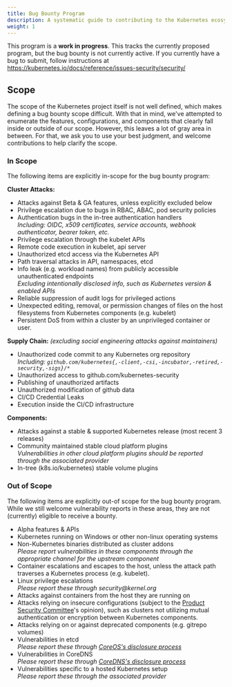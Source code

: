 ```yaml
---
title: Bug Bounty Program
description: A systematic guide to contributing to the Kubernetes ecosystem
weight: 1
---
```


This program is a **work in progress**. This tracks the currently proposed
program, but the bug bounty is not currently active. If you currently have a bug
to submit, follow instructions at
https://kubernetes.io/docs/reference/issues-security/security/

## Scope

The scope of the Kubernetes project itself is not well defined, which makes
defining a bug bounty scope difficult. With that in mind, we've attempted to
enumerate the features, configurations, and components that clearly fall inside
or outside of our scope. However, this leaves a lot of gray area in between. For
that, we ask you to use your best judgment, and welcome contributions to help
clarify the scope.

### In Scope

The following items are explicitly in-scope for the bug bounty program:

**Cluster Attacks:**

- Attacks against Beta & GA features, unless explicitly excluded below
- Privilege escalation due to bugs in RBAC, ABAC, pod security policies
- Authentication bugs in the in-tree authentication handlers<br> _Including:
  OIDC, x509 certificates, service accounts, webhook authenticator, bearer
  token, etc._
- Privilege escalation through the kubelet APIs
- Remote code execution in kubelet, api server
- Unauthorized etcd access via the Kubernetes API
- Path traversal attacks in API, namespaces, etcd
- Info leak (e.g. workload names) from publicly accessible unauthenticated
  endpoints<br> _Excluding intentionally disclosed info, such as Kubernetes
  version & enabled APIs_
- Reliable suppression of audit logs for privileged actions
- Unexpected editing, removal, or permission changes of files on the host
  filesystems from Kubernetes components (e.g. kubelet)
- Persistent DoS from within a cluster by an unprivileged container or user.

**Supply Chain:** _(excluding social engineering attacks against maintainers)_

- Unauthorized code commit to any Kubernetes org repository<br> _Including:
  `github.com/kubernetes{,-client,-csi,-incubator,-retired,-security,-sigs}/*`_
- Unauthorized access to github.com/kubernetes-security
- Publishing of unauthorized artifacts
- Unauthorized modification of github data
- CI/CD Credential Leaks
- Execution inside the CI/CD infrastructure

**Components:**

- Attacks against a stable & supported Kubernetes release (most recent 3
  releases)
- Community maintained stable cloud platform plugins<br> _Vulnerabilities in
  other cloud platform plugins should be reported through the associated
  provider_
- In-tree (k8s.io/kubernetes) stable volume plugins

### Out of Scope

The following items are explicitly out-of scope for the bug bounty program.
While we still welcome vulnerability reports in these areas, they are not
(currently) eligible to receive a bounty.

- Alpha features & APIs
- Kubernetes running on Windows or other non-linux operating systems
- Non-Kubernetes binaries distributed as cluster addons<br> _Please report
  vulnerabilities in these components through the appropriate channel for the
  upstream component_
- Container escalations and escapes to the host, unless the attack path
  traverses a Kubernetes process (e.g. kubelet).
- Linux privilege escalations<br> _Please report these through
  security@kernel.org_
- Attacks against containers from the host they are running on
- Attacks relying on insecure configurations (subject to the [Product Security
  Committee][]'s opinion), such as clusters not utilizing mutual authentication
  or encryption between Kubernetes components.
- Attacks relying on or against deprecated components (e.g. gitrepo volumes)
- Vulnerabilities in etcd<br> _Please report these through [CoreOS's disclosure
  process][]_
- Vulnerabilities in CoreDNS<br> _Please report these through [CoreDNS's
  disclosure process][]_
- Vulnerabilities specific to a hosted Kubernetes setup<br> _Please report these
  through the associated provider_

[Product Security Committee]:
https://git.k8s.io/security/security-release-process.md#product-security-committee-psc
[CoreOS's disclosure process]: https://coreos.com/security/disclosure/
[CoreDNS's disclosure process]: https://github.com/coredns/coredns#security
